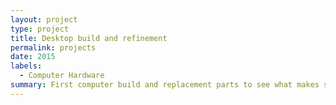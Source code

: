 ```yaml
---
layout: project
type: project
title: Desktop build and refinement
permalink: projects
date: 2015
labels:
  - Computer Hardware
summary: First computer build and replacement parts to see what makes software run faster or slower with applications that need more or less processing power.
---
```

